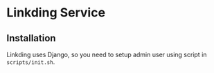 # Linkding Service

## Installation

Linkding uses Django, so you need to setup admin user using script in `scripts/init.sh`.

